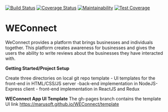 [![Build Status](https://travis-ci.org/marusoft/WEConnect.svg?branch=develop)](https://travis-ci.org/marusoft/WEConnect) [![Coverage Status](https://coveralls.io/repos/github/marusoft/WEConnect/badge.svg?branch=develop)](https://coveralls.io/github/marusoft/WEConnect?branch=develop) [![Maintainability](https://api.codeclimate.com/v1/badges/535a9d9f12d5605731d5/maintainability)](https://codeclimate.com/github/marusoft/WEConnect/maintainability) [![Test Coverage](https://api.codeclimate.com/v1/badges/535a9d9f12d5605731d5/test_coverage)](https://codeclimate.com/github/marusoft/WEConnect/test_coverage)


# WEConnect
WeConnect provides a platform that brings businesses and individuals together. This platform creates awareness for businesses and gives the users the ability to write reviews about the businesses they have interacted with.

**Getting Started/Project Setup**

Create three directories on local git repo
template - UI templates for the front-end in HTML/CSS/JS
server -back-end implementation in NodeJS-Express
client - front-end implementation in ReactJS and Redux



**WEConnect App UI Template**
The gh-pages branch contains the template UI link https://marusoft.github.io/WEConnect/template